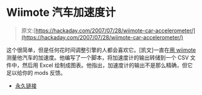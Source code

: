 # Wiimote 汽车加速度计

> 原文:[https://hackaday.com/2007/07/28/wiimote-car-accelerometer/](https://hackaday.com/2007/07/28/wiimote-car-accelerometer/)

这个很简单，但是任何花时间调整引擎的人都会喜欢它。[凯文]一直在[用 wiimote](http://forums.vwvortex.com/zerothread?id=3362586)测量他汽车的加速度。他编写了一个脚本，将加速度计的输出转储到一个 CSV 文件中，然后用 Excel 绘制成图表。他指出，加速度计的输出不是那么精确，但它足以给你的 mods 反馈。

*   [永久链接](http://forums.vwvortex.com/zerothread?id=3362586)